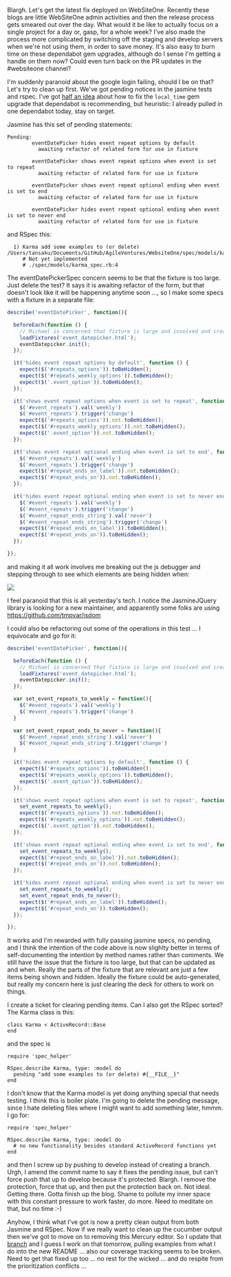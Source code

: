 Blargh.  Let's get the latest fix deployed on WebSiteOne.  Recently these blogs are little WebSiteOne admin activities and then the release process gets smeared out over the day.  What would it be like to actually focus on a single project for a day or, gasp, for a whole week?  I've also made the process more complicated by switching off the staging and develop servers when we're not using them, in order to save money.  It's also easy to burn time on these dependabot gem upgrades, although do I sense I'm getting a handle on them now?  Could even turn back on the PR updates in the #websiteone channel?

I'm suddenly paranoid about the google login failing, should I be on that?  Let's try to clean up first.  We've got pending notices in the jasmine tests and rspec.  I've got [half an idea](https://github.com/AgileVentures/WebsiteOne/pull/1858#issuecomment-348141856) about how to fix the `local_time` gem upgrade that dependabot is recommending, but heuristic: I already pulled in one dependabot today, stay on target.

Jasmine has this set of pending statements:

```
Pending:
        eventDatePicker hides event repeat options by default
          awaiting refactor of related form for use in fixture

        eventDatePicker shows event repeat options when event is set to repeat
          awaiting refactor of related form for use in fixture

        eventDatePicker shows event repeat optional ending when event is set to end
          awaiting refactor of related form for use in fixture

        eventDatePicker hides event repeat optional ending when event is set to never end
          awaiting refactor of related form for use in fixture
```

and RSpec this:

```
  1) Karma add some examples to (or delete) /Users/tansaku/Documents/GitHub/AgileVentures/WebsiteOne/spec/models/karma_spec.rb
     # Not yet implemented
     # ./spec/models/karma_spec.rb:4

```

The eventDatePickerSpec concern seems to be that the fixture is too large.  Just delete the test? It says it is awaiting refactor of the form, but that doesn't look like it will be happening anytime soon ..., so I make some specs with a fixture in a separate file:

```js
describe('eventDatePicker', function(){

  beforeEach(function () {
    // Michael is concerned that fixture is large and involved and creating too complex a seam
    loadFixtures('event_datepicker.html');
    eventDatepicker.init();
  });

  it('hides event repeat options by default', function () {
    expect($('#repeats_options')).toBeHidden();
    expect($('#repeats_weekly_options')).toBeHidden();
    expect($('.event_option')).toBeHidden();
  });

  it('shows event repeat options when event is set to repeat', function () {
    $('#event_repeats').val('weekly')
    $('#event_repeats').trigger('change')
    expect($('#repeats_options')).not.toBeHidden();
    expect($('#repeats_weekly_options')).not.toBeHidden();
    expect($('.event_option')).not.toBeHidden();
  });

  it('shows event repeat optional ending when event is set to end', function () {
    $('#event_repeats').val('weekly')
    $('#event_repeats').trigger('change')
    expect($('#repeat_ends_on_label')).not.toBeHidden();
    expect($('#repeat_ends_on')).not.toBeHidden();
  });

  it('hides event repeat optional ending when event is set to never end', function () {
    $('#event_repeats').val('weekly')
    $('#event_repeats').trigger('change')
    $('#event_repeat_ends_string').val('never')
    $('#event_repeat_ends_string').trigger('change')
    expect($('#repeat_ends_on_label')).toBeHidden();
    expect($('#repeat_ends_on')).toBeHidden();
  });

});
```

and making it all work involves me breaking out the js debugger and stepping through to see which elements are being hidden when:

![](https://dl.dropbox.com/s/zsckxs1juv27wax/Screenshot%202017-11-30%2010.47.52.png?dl=0)

I feel paranoid that this is all yesterday's tech.   I notice the JasmineJQuery library is looking for a new maintainer, and apparently some folks are using https://github.com/tmpvar/jsdom

I could also be refactoring out some of the operations in this test ... I equivocate and go for it:

```js
describe('eventDatePicker', function(){

  beforeEach(function () {
    // Michael is concerned that fixture is large and involved and creating too complex a seam
    loadFixtures('event_datepicker.html');
    eventDatepicker.init();
  });

  var set_event_repeats_to_weekly = function(){
    $('#event_repeats').val('weekly')
    $('#event_repeats').trigger('change')
  }

  var set_event_repeat_ends_to_never = function(){
    $('#event_repeat_ends_string').val('never')
    $('#event_repeat_ends_string').trigger('change')
  }

  it('hides event repeat options by default', function () {
    expect($('#repeats_options')).toBeHidden();
    expect($('#repeats_weekly_options')).toBeHidden();
    expect($('.event_option')).toBeHidden();
  });

  it('shows event repeat options when event is set to repeat', function () {
    set_event_repeats_to_weekly();
    expect($('#repeats_options')).not.toBeHidden();
    expect($('#repeats_weekly_options')).not.toBeHidden();
    expect($('.event_option')).not.toBeHidden();
  });

  it('shows event repeat optional ending when event is set to end', function () {
    set_event_repeats_to_weekly();
    expect($('#repeat_ends_on_label')).not.toBeHidden();
    expect($('#repeat_ends_on')).not.toBeHidden();
  });

  it('hides event repeat optional ending when event is set to never end', function () {
    set_event_repeats_to_weekly();
    set_event_repeat_ends_to_never();
    expect($('#repeat_ends_on_label')).toBeHidden();
    expect($('#repeat_ends_on')).toBeHidden();
  });

});
```

It works and I'm rewarded with fully passing jasmine specs, no pending, and I think the intention of the code above is now slighlty better in terms of self-documenting the intention by method names rather than comments.  We still have the issue that the fixture is too large, but that can be updated as and when.  Really the parts of the fixture that are relevant are just a few items being shown and hidden.  Ideally the fixture could be auto-generated, but really my concern here is just clearing the deck for others to work on things.

I create a ticket for clearing pending items.  Can I also get the RSpec sorted?  The Karma class is this:

```
class Karma < ActiveRecord::Base
end
```

and the spec is

```
require 'spec_helper'

RSpec.describe Karma, type: :model do
  pending "add some examples to (or delete) #{__FILE__}"
end
```

I don't know that the Karma model is yet doing anything special that needs testing.  I think this is boiler plate.  I'm going to delete the pending message, since I hate deleting files where I might want to add something later, hmmm.  I go for:

```
require 'spec_helper'

RSpec.describe Karma, type: :model do
  # no new functionality besides standard ActiveRecord functions yet
end
```

and then I screw up by pushing to develop instead of creating a branch.  Urgh, I amend the commit name to say it fixes the pending issue, but can't force push that up to develop because it's protected.  Blargh.  I remove the protection, force that up, and then put the protection back on.  Not ideal. Getting there.  Gotta finish up the blog.  Shame to pollute my inner space with this constant pressure to work faster, do more.  Need to meditate on that, but no time :-)

Anyhow, I think what I've got is now a pretty clean output from both Jasmine and RSpec.  Now if we really want to clean up the cucumber output then we've got to move on to removing this Mercury editor.  So I update that [branch](https://github.com/AgileVentures/WebsiteOne/pull/1767) and I guess I work on that tomorrow, pulling examples from what I do into the new README ... also our coverage tracking seems to be broken.  Need to get that fixed up too ... no rest for the wicked ... and do respite from the prioritization conflicts ...
